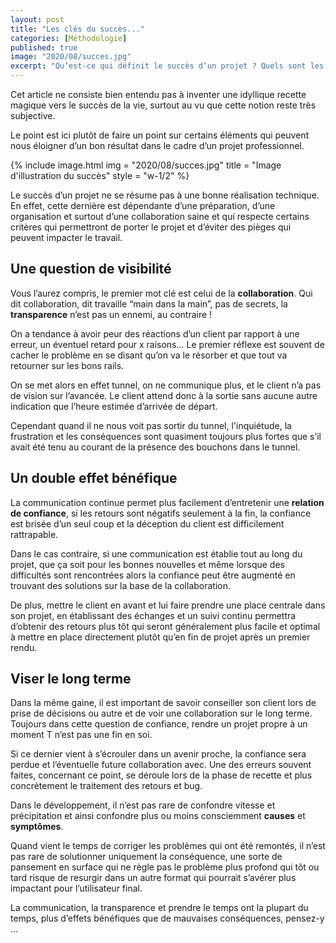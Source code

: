 ```yaml
---
layout: post
title: "Les clés du succès..."
categories: [Méthodologie]
published: true
image: "2020/08/succes.jpg"
excerpt: "Qu’est-ce qui définit le succès d’un projet ? Quels sont les éléments qui permettent de l’atteindre ? Quels sont les pièges à éviter pour obtenir ce résultat ?"
---
```


Cet article ne consiste bien entendu pas à inventer une idyllique recette magique vers le succès de la vie, surtout au vu que cette notion reste très subjective. 

Le point est ici plutôt de faire un point sur certains éléments qui peuvent nous éloigner d’un bon résultat dans le cadre d’un projet professionnel.

{% include image.html img = "2020/08/succes.jpg" title = "Image d'illustration du succès" style = "w-1/2" %}

Le succès d’un projet ne se résume pas à une bonne réalisation technique. En effet, cette  dernière est dépendante d’une préparation, d’une organisation et surtout d’une collaboration saine et qui respecte certains critères qui permettront de porter le projet et d’éviter des pièges qui peuvent impacter le travail. 

## Une question de visibilité

Vous l’aurez compris, le premier mot clé est celui de la **collaboration**. Qui dit collaboration, dit travaille “main dans la main”, pas de secrets, la **transparence** n’est pas un ennemi, au contraire ! 

On a tendance à avoir peur des réactions d’un client par rapport à une erreur, un éventuel retard pour x raisons... Le premier réflexe est souvent de cacher le problème en se disant qu’on va le résorber et que tout va retourner sur les bons rails. 

On se met alors en effet tunnel, on ne communique plus, et le client n’a pas de vision sur l’avancée. Le client attend donc à la sortie sans aucune autre indication que l’heure estimée d’arrivée de départ.

Cependant quand il ne nous voit pas sortir du tunnel, l'inquiétude, la frustration et les conséquences sont quasiment toujours plus fortes que s’il avait été tenu au courant de la présence des bouchons dans le tunnel. 

## Un double effet bénéfique

La communication continue permet plus facilement d’entretenir une **relation de confiance**, si les retours sont négatifs seulement à la fin, la confiance est brisée d’un seul coup et la déception du client est difficilement rattrapable. 

Dans le cas contraire, si une communication est établie tout au long du projet, que ça soit pour les bonnes nouvelles et même lorsque des difficultés sont rencontrées alors la confiance peut être augmenté en trouvant des solutions sur la base de la collaboration. 

De plus, mettre le client en avant et lui faire prendre une place centrale dans son projet, en établissant des échanges et un suivi continu permettra d’obtenir des retours plus tôt qui seront généralement plus facile et optimal à mettre en place directement plutôt qu’en fin de projet après un premier rendu. 

## Viser le long terme

Dans la même gaine, il est important de savoir conseiller son client lors de prise de décisions ou autre et de voir une collaboration sur le long terme. Toujours dans cette question de confiance, rendre un projet propre à un moment T n’est pas une fin en soi. 

Si ce dernier vient à s’écrouler dans un avenir proche, la confiance sera perdue et l’éventuelle future collaboration avec. Une des erreurs souvent faites, concernant ce point, se déroule lors de la phase de recette et plus concrètement le traitement des retours et bug.

Dans le développement, il n’est pas rare de confondre vitesse et précipitation et ainsi confondre plus ou moins consciemment **causes** et **symptômes**.

Quand vient le temps de corriger les problèmes qui ont été remontés, il n’est pas rare de solutionner uniquement la conséquence, une sorte de pansement en surface qui ne règle pas le problème plus profond qui tôt ou tard risque de resurgir dans un autre format qui pourrait s’avérer plus impactant pour l’utilisateur final. 

La communication, la transparence et prendre le temps ont la plupart du temps, plus d’effets bénéfiques que de mauvaises conséquences, pensez-y … 




